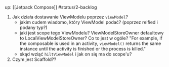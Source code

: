 up: [[Jetpack Compose]]
#status/2-backlog

1. Jak działa dostawanie ViewModelu poprzez `viewModel`?
	- jakim cudem wiadomo, który ViewModel podać? (poprzez reified i podany typ?)
	- jaki jest scope tego ViewModelu? ViewModelStoreOwner defaultowy to LocalViewModelStoreOwner? Co to jest w ogóle? "For example, if the composable is used in an activity, `viewModel()` returns the same instance until the activity is finished or the process is killed."
	- skąd wziąć `hiltViewModel` i jak on się ma do scope'u?
2. Czym jest Scaffold??